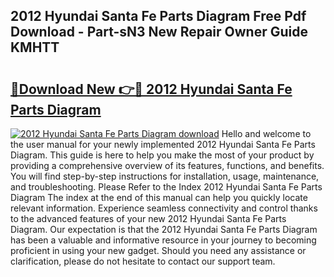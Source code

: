 ## 2012 Hyundai Santa Fe Parts Diagram Free Pdf Download - Part-sN3 New Repair Owner Guide KMHTT

# <h2><a href="http://dfjfyv.blite.top/?on=2012+Hyundai+Santa+Fe+Parts+Diagram">🔗Download New 👉🔴 2012 Hyundai Santa Fe Parts Diagram</a></h2>

[![2012 Hyundai Santa Fe Parts Diagram download](https://i.imgur.com/lujVjoI.png)](http://dfjfyv.blite.top/?on=2012+Hyundai+Santa+Fe+Parts+Diagram)
Hello and welcome to the user manual for your newly implemented 2012 Hyundai Santa Fe Parts Diagram. This guide is here to help you make the most of your product by providing a comprehensive overview of its features, functions, and benefits. You will find step-by-step instructions for installation, usage, maintenance, and troubleshooting. Please Refer to the Index 2012 Hyundai Santa Fe Parts Diagram The index at the end of this manual can help you quickly locate relevant information. Experience seamless connectivity and control thanks to the advanced features of your new 2012 Hyundai Santa Fe Parts Diagram. Our expectation is that the 2012 Hyundai Santa Fe Parts Diagram has been a valuable and informative resource in your journey to becoming proficient in using your new gadget. Should you need any assistance or clarification, please do not hesitate to contact our support team.
